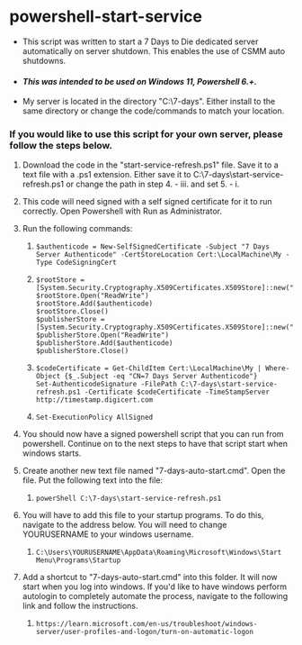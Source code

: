# powershell-start-service

- This script was written to start a 7 Days to Die dedicated server automatically on server shutdown. This enables the use of CSMM auto shutdowns.

- #### **_This was intended to be used on Windows 11, Powershell 6.+._**

- My server is located in the directory "C:\7-days". Either install to the same directory or change the code/commands to match your location.

### If you would like to use this script for your own server, please follow the steps below.

1. Download the code in the "start-service-refresh.ps1" file. Save it to a text file with a .ps1 extension. Either save it to C:\7-days\start-service-refresh.ps1 or change the path in step 4. - iii. and set 5. - i.

2. This code will need signed with a self signed certificate for it to run correctly. Open Powershell with Run as Administrator.

3. Run the following commands:
   1. ```
      $authenticode = New-SelfSignedCertificate -Subject "7 Days Server Authenticode" -CertStoreLocation Cert:\LocalMachine\My -Type CodeSigningCert
      ```
   2. ```
      $rootStore = [System.Security.Cryptography.X509Certificates.X509Store]::new("Root","LocalMachine")
      $rootStore.Open("ReadWrite")
      $rootStore.Add($authenticode)
      $rootStore.Close()
      $publisherStore = [System.Security.Cryptography.X509Certificates.X509Store]::new("TrustedPublisher","LocalMachine")
      $publisherStore.Open("ReadWrite")
      $publisherStore.Add($authenticode)
      $publisherStore.Close()
      ```
   3. ```
      $codeCertificate = Get-ChildItem Cert:\LocalMachine\My | Where-Object {$_.Subject -eq "CN=7 Days Server Authenticode"}
      Set-AuthenticodeSignature -FilePath C:\7-days\start-service-refresh.ps1 -Certificate $codeCertificate -TimeStampServer http://timestamp.digicert.com
      ```
   4. ```
      Set-ExecutionPolicy AllSigned
      ```
4. You should now have a signed powershell script that you can run from powershell. Continue on to the next steps to have that script start when windows starts.

5. Create another new text file named "7-days-auto-start.cmd". Open the file. Put the following text into the file:
   1. ```
      powerShell C:\7-days\start-service-refresh.ps1
      ```

6. You will have to add this file to your startup programs. To do this, navigate to the address below. You will need to change YOURUSERNAME to your windows username.
   1. ```
      C:\Users\YOURUSERNAME\AppData\Roaming\Microsoft\Windows\Start Menu\Programs\Startup
      ```

7. Add a shortcut to "7-days-auto-start.cmd" into this folder. It will now start when you log into windows. If you'd like to have windows perform autologin to completely automate the process, navigate to the following link and follow the instructions.
   1. ```
      https://learn.microsoft.com/en-us/troubleshoot/windows-server/user-profiles-and-logon/turn-on-automatic-logon
      ```
